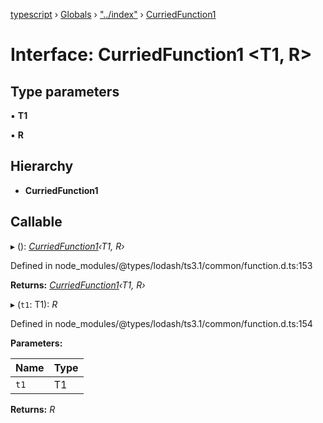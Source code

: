 [typescript](../README.md) › [Globals](../globals.md) › ["../index"](../modules/____index_.md) › [CurriedFunction1](____index_.curriedfunction1.md)

# Interface: CurriedFunction1 <**T1, R**>

## Type parameters

▪ **T1**

▪ **R**

## Hierarchy

* **CurriedFunction1**

## Callable

▸ (): *[CurriedFunction1](____index_.curriedfunction1.md)‹T1, R›*

Defined in node_modules/@types/lodash/ts3.1/common/function.d.ts:153

**Returns:** *[CurriedFunction1](____index_.curriedfunction1.md)‹T1, R›*

▸ (`t1`: T1): *R*

Defined in node_modules/@types/lodash/ts3.1/common/function.d.ts:154

**Parameters:**

Name | Type |
------ | ------ |
`t1` | T1 |

**Returns:** *R*
